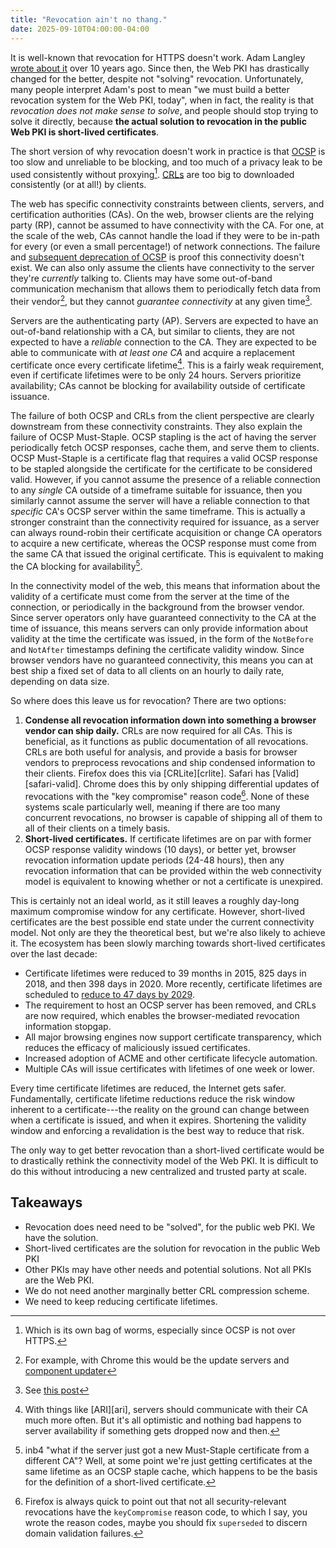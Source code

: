 ```yaml
---
title: "Revocation ain't no thang."
date: 2025-09-10T04:00:00-04:00
---
```


It is well-known that revocation for HTTPS doesn't work. Adam Langley [wrote
about it][agl-revocation] over 10 years ago. Since then, the Web PKI has
drastically changed for the better, despite not "solving" revocation.
Unfortunately, many people interpret Adam's post to mean "we must build a better
revocation system for the Web PKI, today", when in fact, the reality is that
_revocation does not make sense to solve_, and people should stop trying to
solve it directly, because **the actual solution to revocation in the public Web
PKI is short-lived certificates**.

The short version of why revocation doesn't work in practice is that
[OCSP][ocsp] is too slow and unreliable to be blocking, and too much of a
privacy leak to be used consistently without proxying[^1]. [CRLs][crl] are too
big to downloaded consistently (or at all!) by clients.

The web has specific connectivity constraints between clients, servers, and
certification authorities (CAs). On the web, browser clients are the relying
party (RP), cannot be assumed to have connectivity with the CA. For one, at the
scale of the web, CAs cannot handle the load if they were to be in-path for
every (or even a small percentage!) of network connections. The failure and
[subsequent deprecation of OCSP][ocsp-gone] is proof this connectivity doesn't
exist. We can also only assume the clients have connectivity to the server
they're _currently_ talking to. Clients may have some out-of-band communication
mechanism that allows them to periodically fetch data from their vendor[^3], but
they cannot _guarantee connectivity_ at any given time[^4].

Servers are the authenticating party (AP). Servers are expected to have an
out-of-band relationship with a CA, but similar to clients, they are not
expected to have a _reliable_ connection to the CA. They are expected to be able
to communicate with _at least one CA_ and acquire a replacement certificate once
every certificate lifetime[^2]. This is a fairly weak requirement, even if
certificate lifetimes were to be only 24 hours. Servers prioritize availability;
CAs cannot be blocking for availability outside of certificate issuance.

The failure of both OCSP and CRLs from the client perspective are clearly
downstream from these connectivity constraints. They also explain the failure of
OCSP Must-Staple. OCSP stapling is the act of having the server periodically
fetch OCSP responses, cache them, and serve them to clients. OCSP Must-Staple is
a certificate flag that requires a valid OCSP response to be stapled alongside
the certificate for the certificate to be considered valid.  However, if you
cannot assume the presence of a reliable connection to any _single_ CA outside
of a timeframe suitable for issuance, then you similarly cannot assume the
server will have a reliable connection to that _specific_ CA's OCSP server
within the same timeframe. This is actually a stronger constraint than the
connectivity required for issuance, as a server can always round-robin their
certificate acquisition or change CA operators to acquire a new certificate,
whereas the OCSP response must come from the same CA that issued the original
certificate. This is equivalent to making the CA blocking for availability[^5].

In the connectivity model of the web, this means that information about the
validity of a certificate must come from the server at the time of the
connection, or periodically in the background from the browser vendor.
Since server operators only have guaranteed connectivity to the CA at the time
of issuance, this means servers can only provide information about validity at
the time the certificate was issued, in the form of the `NotBefore` and
`NotAfter` timestamps defining the certificate validity window. Since browser
vendors have no guaranteed connectivity, this means you can at best ship a fixed
set of data to all clients on an hourly to daily rate, depending on data size.

So where does this leave us for revocation? There are two options:
1. **Condense all revocation information down into something a browser vendor
  can ship daily.** CRLs are now required for all CAs. This is beneficial, as it
  functions as public documentation of all revocations. CRLs are both useful for
  analysis, and provide a basis for browser vendors to preprocess revocations
  and ship condensed information to their clients. Firefox does this via
  [CRLite][crlite]. Safari has [Valid][safari-valid]. Chrome does this by only
  shipping differential updates of revocations with the "key compromise" reason
  code[^6]. None of these systems scale particularly well, meaning if there are
  too many concurrent revocations, no browser is capable of shipping all of them
  to all of their clients on a timely basis.
2. **Short-lived certificates.** If certificate lifetimes are on par with former
  OCSP response validity windows (10 days), or better yet, browser revocation
  information update periods (24-48 hours), then any revocation information that
  can be provided within the web connectivity model is equivalent to knowing
  whether or not a certificate is unexpired.

This is certainly not an ideal world, as it still leaves a roughly day-long
maximum compromise window for any certificate. However, short-lived certificates
are the best possible end state under the current connectivity model. Not only
are they the theoretical best, but we're also likely to achieve it. The ecosystem
has been slowly marching towards short-lived certificates over the last decade:

- Certificate lifetimes were reduced to 39 months in 2015, 825 days in 2018, and
  then 398 days in 2020. More recently, certificate lifetimes are scheduled to
  [reduce to 47 days by 2029][sc81].
- The requirement to host an OCSP server has been removed, and CRLs are now
  required, which enables the browser-mediated revocation information stopgap.
- All major browsing engines now support certificate transparency, which reduces
  the efficacy of maliciously issued certificates.
- Increased adoption of ACME and other certificate lifecycle automation.
- Multiple CAs will issue certificates with lifetimes of one week or lower.

Every time certificate lifetimes are reduced, the Internet gets safer.
Fundamentally, certificate lifetime reductions reduce the risk window inherent
to a certificate---the reality on the ground can change between when a
certificate is issued, and when it expires. Shortening the validity window and
enforcing a revalidation is the best way to reduce that risk.

The only way to get better revocation than a short-lived certificate would be to
drastically rethink the connectivity model of the Web PKI. It is difficult to do
this without introducing a new centralized and trusted party at scale.

## Takeaways

- Revocation does need need to be "solved", for the public web PKI. We have the solution.
- Short-lived certificates are the solution for revocation in the public Web PKI
- Other PKIs may have other needs and potential solutions. Not all PKIs are the Web PKI.
- We do not need another marginally better CRL compression scheme.
- We need to keep reducing certificate lifetimes.

[^1]: Which is its own bag of worms, especially since OCSP is not over HTTPS.
[^2]: With things like [ARI][ari], servers should communicate with their CA much
  more often. But it's all optimistic and nothing bad happens to server
  availability if something gets dropped now and then.
[^3]: For example, with Chrome this would be the update servers and [component
  updater][component-updater]
[^4]: See [this post][davidben-connectivity]
[^5]: inb4 "what if the server just got a new Must-Staple certificate from a
  different CA"? Well, at some point we're just getting certificates at the same
  lifetime as an OCSP staple cache, which happens to be the basis for the
  definition of a short-lived certificate.
[^6]: Firefox is always quick to point out that not all security-relevant
  revocations have the `keyCompromise` reason code, to which I say, you wrote the
  reason codes, maybe you should fix `superseded` to discern domain validation failures.

[agl-revocation]: https://www.imperialviolet.org/2011/03/18/revocation.html
[component-updater]: https://chromium.googlesource.com/chromium/src/+/lkgr/components/component_updater/README.md
[davidben-connectivity]: https://mailarchive.ietf.org/arch/msg/plants/-icDMfo0S4DegWU29PvcPR91pTA/
[ocsp-gone]: https://cabforum.org/2023/07/14/ballot-sc063v4-make-ocsp-optional-require-crls-and-incentivize-automation/
[crl]: https://en.wikipedia.org/wiki/Certificate_revocation_list
[ocsp]: https://en.wikipedia.org/wiki/Online_Certificate_Status_Protocol
[sc81]: https://cabforum.org/2025/04/11/ballot-sc081v3-introduce-schedule-of-reducing-validity-and-data-reuse-periods/
